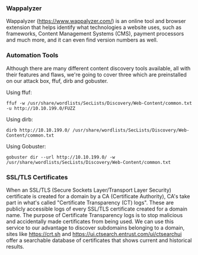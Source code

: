 ### Wappalyzer

Wappalyzer (https://www.wappalyzer.com/) is an online tool and browser extension that helps identify what technologies a website uses, such as frameworks, Content Management Systems (CMS), payment processors and much more, and it can even find version numbers as well.


### Automation Tools

Although there are many different content discovery tools available, all with their features and flaws, we're going to cover three which are preinstalled on our attack box, ffuf, dirb and gobuster.


Using ffuf:
```console
ffuf -w /usr/share/wordlists/SecLists/Discovery/Web-Content/common.txt -u http://10.10.199.0/FUZZ
```


Using dirb:
```console
dirb http://10.10.199.0/ /usr/share/wordlists/SecLists/Discovery/Web-Content/common.txt
```

Using Gobuster:
```console
gobuster dir --url http://10.10.199.0/ -w /usr/share/wordlists/SecLists/Discovery/Web-Content/common.txt
```


### SSL/TLS Certificates
When an SSL/TLS (Secure Sockets Layer/Transport Layer Security) certificate is created for a domain by a CA (Certificate Authority), CA's take part in what's called "Certificate Transparency (CT) logs". These are publicly accessible logs of every SSL/TLS certificate created for a domain name. The purpose of Certificate Transparency logs is to stop malicious and accidentally made certificates from being used. We can use this service to our advantage to discover subdomains belonging to a domain, sites like https://crt.sh and https://ui.ctsearch.entrust.com/ui/ctsearchui offer a searchable database of certificates that shows current and historical results.
